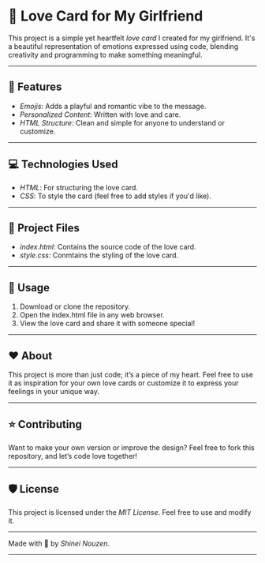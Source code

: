 # 💌 Love Card for My Girlfriend  

This project is a simple yet heartfelt *love card* I created for my girlfriend. It's a beautiful representation of emotions expressed using code, blending creativity and programming to make something meaningful.  

---

## 🌟 Features  
- *Emojis*: Adds a playful and romantic vibe to the message.  
- *Personalized Content*: Written with love and care.  
- *HTML Structure*: Clean and simple for anyone to understand or customize.  

---

## 💻 Technologies Used  
- *HTML*: For structuring the love card.  
- *CSS*: To style the card (feel free to add styles if you'd like).  

---

## 📂 Project Files  
- *index.html*: Contains the source code of the love card.  
- *style.css*: Conmtains the styling of the love card.  

---

## 🎉 Usage  
1. Download or clone the repository.  
2. Open the index.html file in any web browser.  
3. View the love card and share it with someone special!  

---

## ❤️ About  
This project is more than just code; it’s a piece of my heart. Feel free to use it as inspiration for your own love cards or customize it to express your feelings in your unique way.  

---

## ⭐ Contributing  
Want to make your own version or improve the design? Feel free to fork this repository, and let’s code love together!  

---

## 🛡️ License  
This project is licensed under the *MIT License*. Feel free to use and modify it.  

---

Made with 💖 by *Shinei Nouzen*.


---
